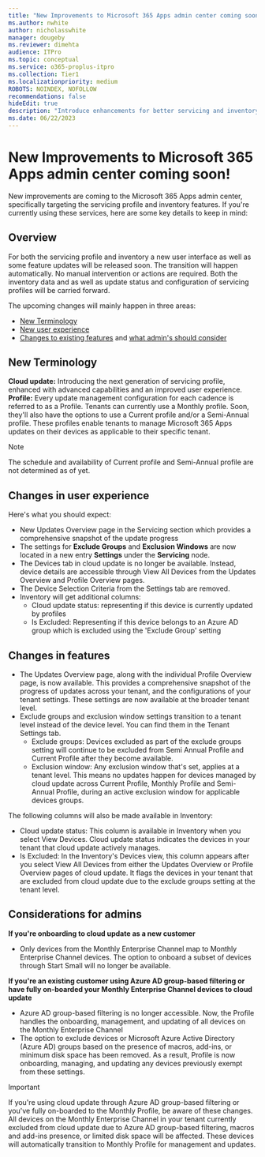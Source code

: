 ```yaml
---
title: "New Improvements to Microsoft 365 Apps admin center coming soon"
ms.author: nwhite
author: nicholasswhite
manager: dougeby
ms.reviewer: dimehta
audience: ITPro
ms.topic: conceptual
ms.service: o365-proplus-itpro
ms.collection: Tier1
ms.localizationpriority: medium
ROBOTS: NOINDEX, NOFOLLOW
recommendations: false
hideEdit: true
description: "Introduce enhancements for better servicing and inventory management, streamlining updates and user experience"
ms.date: 06/22/2023
---
```


# New Improvements to Microsoft 365 Apps admin center coming soon!

New improvements are coming to the Microsoft 365 Apps admin center, specifically targeting the servicing profile and inventory features. If you're currently using these services, here are some key details to keep in mind:

## Overview
For both the servicing profile and inventory a new user interface as well as some feature updates will be released soon. The transition will happen automatically. No manual intervention or actions are required. Both the inventory data and as well as update status and configuration of servicing profiles will be carried forward.

The upcoming changes will mainly happen in three areas:

- [New Terminology](#new-terminology)
- [New user experience](#changes-in-user-experience)
- [Changes to existing features](#changes-in-features) and [what admin's should consider](#considerations-for-admins)

## New Terminology

**Cloud update:** Introducing the next generation of servicing profile, enhanced with advanced capabilities and an improved user experience.
**Profile:** Every update management configuration for each cadence is referred to as a Profile. Tenants can currently use a Monthly profile. Soon, they'll also have the options to use a Current profile and/or a Semi-Annual profile. These profiles enable tenants to manage Microsoft 365 Apps updates on their devices as applicable to their specific tenant.

> [!NOTE]
> The schedule and availability of Current profile and Semi-Annual profile are not determined as of yet.

## Changes in user experience

Here's what you should expect:

- New Updates Overview page in the Servicing section which provides a comprehensive snapshot of the update progress
- The settings for **Exclude Groups** and **Exclusion Windows** are now located in a new entry **Settings** under the **Servicing** node.
- The Devices tab in cloud update is no longer be available. Instead, device details are accessible through View All Devices from the Updates Overview and Profile Overview pages.
- The Device Selection Criteria from the Settings tab are removed.
- Inventory will get additional columns:
  - Cloud update status: representing if this device is currently updated by profiles
  - Is Excluded: Representing if this device belongs to an Azure AD group which is excluded using the 'Exclude Group' setting

## Changes in features

- The Updates Overview page, along with the individual Profile Overview page, is now available. This provides a comprehensive snapshot of the progress of updates across your tenant, and the configurations of your tenant settings. These settings are now available at the broader tenant level.
- Exclude groups and exclusion window settings transition to a tenant level instead of the device level. You can find them in the Tenant Settings tab.
  - Exclude groups: Devices excluded as part of the exclude groups setting will continue to be excluded from Semi Annual Profile and Current Profile after they become available.
  - Exclusion window: Any exclusion window that's set, applies at a tenant level. This means no updates happen for devices managed by cloud update across Current Profile, Monthly Profile and Semi-Annual Profile, during an active exclusion window for applicable devices groups.

 The following columns will also be made available in Inventory:

- Cloud update status: This column is available in Inventory when you select View Devices. Cloud update status indicates the devices in your tenant that cloud update actively manages.
- Is Excluded: In the Inventory's Devices view, this column appears after you select View All Devices from either the Updates Overview or Profile Overview pages of cloud update. It flags the devices in your tenant that are excluded from cloud update due to the exclude groups setting at the tenant level.

## Considerations for admins

**If you're onboarding to cloud update as a new customer**

- Only devices from the Monthly Enterprise Channel map to Monthly Enterprise Channel devices. The option to onboard a subset of devices through Start Small will no longer be available.

**If you're an existing customer using Azure AD group-based filtering or have fully on-boarded your Monthly Enterprise Channel devices to cloud update**

-  Azure AD group-based filtering  is no longer accessible. Now, the Profile handles the onboarding, management, and updating of all devices on the Monthly Enterprise Channel
- The option to exclude devices or Microsoft Azure Active Directory (Azure AD) groups based on the presence of macros, add-ins, or minimum disk space has been removed. As a result, Profile is now onboarding, managing, and updating any devices previously exempt from these settings.

> [!IMPORTANT]
> If you're using cloud update through Azure AD group-based filtering or you've fully on-boarded to the Monthly Profile, be aware of these changes. All devices on the Monthly Enterprise Channel in your tenant currently excluded from cloud update due to Azure AD group-based filtering, macros and add-ins presence, or limited disk space will be affected. These devices will automatically transition to Monthly Profile for management and updates.
